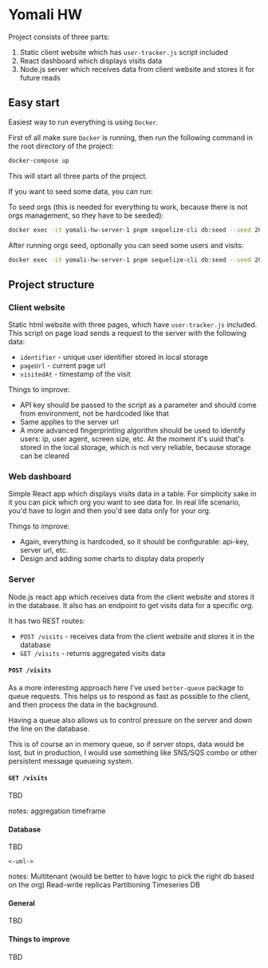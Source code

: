 # Yomali HW

Project consists of three parts:

1. Static client website which has `user-tracker.js` script included
2. React dashboard which displays visits data
3. Node.js server which receives data from client website and stores it for future reads

## Easy start

Easiest way to run everything is using `Docker`.

First of all make sure `Docker` is running, then run the following command in the root directory of the project:

```bash
docker-compose up
```

This will start all three parts of the project.

If you want to seed some data, you can run:

To seed orgs (this is needed for everything to work, because there is not orgs management, so they have to be seeded):

```bash
docker exec -it yomali-hw-server-1 pnpm sequelize-cli db:seed --seed 20231109153821-demo-orgs.cjs
```

After running orgs seed, optionally you can seed some users and visits:

```bash
docker exec -it yomali-hw-server-1 pnpm sequelize-cli db:seed --seed 20231110093339-demo-users-visits.cjs
```

## Project structure

### Client website

Static html website with three pages, which have `user-tracker.js` included. This script on page load sends a request to the server with the following data:

- `identifier` - unique user identifier stored in local storage
- `pageUrl` - current page url
- `visitedAt` - timestamp of the visit

Things to improve:

- API key should be passed to the script as a parameter and should come from environment, not be hardcoded like that
- Same applies to the server url
- A more advanced fingerprinting algorithm should be used to identify users: ip, user agent, screen size, etc. At the moment it's uuid that's stored in the local storage, which is not very reliable, because storage can be cleared

### Web dashboard

Simple React app which displays visits data in a table. For simplicity sake in it you can pick which org you want to see data for. In real life scenario, you'd have to login and then you'd see data only for your org.

Things to improve:

- Again, everything is hardcoded, so it should be configurable: api-key, server url, etc.
- Design and adding some charts to display data properly

### Server

Node.js react app which receives data from the client website and stores it in the database. It also has an endpoint to get visits data for a specific org.

It has two REST routes:

- `POST /visits` - receives data from the client website and stores it in the database
- `GET /visits` - returns aggregated visits data

#### `POST /visits`

As a more interesting approach here I've used `better-queue` package to queue requests. This helps us to respond as fast as possible to the client, and then process the data in the background.

Having a queue also allows us to control pressure on the server and down the line on the database.

This is of course an in memory queue, so if server stops, data would be lost, but in production, I would use something like SNS/SQS combo or other persistent message queueing system.

#### `GET /visits`

TBD

notes:
aggregation
timeframe

#### Database

TBD

`<-uml->`

notes:
Multitenant (would be better to have logic to pick the right db based on the org)
Read-write replicas
Partitioning
Timeseries DB

#### General

TBD

#### Things to improve

TBD
